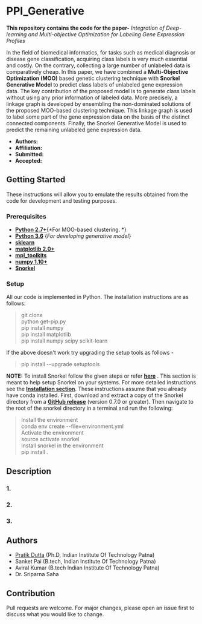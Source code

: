# PPI_Generative
 **This repository contains the code for the paper-** *Integration of Deep-learning and Multi-objective Optimization for Labeling Gene Expression Profiles*
 
In the field of biomedical informatics, for tasks such as medical diagnosis or disease gene classification, acquiring class labels is very much essential and costly. On the contrary, collecting a large number of unlabeled data is comparatively cheap. In this paper, we have combined a **Multi-Objective Optimization (MOO)** based genetic clustering technique with **Snorkel Generative Model** to predict class labels of unlabeled gene expression data. The key contribution of the proposed model is to generate class labels without using any prior information of labeled data. More precisely, a linkage graph is developed by ensembling the non-dominated solutions of the proposed MOO-based clustering technique. This linkage graph is used to label some part of the gene expression data on the basis of the distinct connected components. Finally, the Snorkel Generative Model is used to predict the remaining unlabeled gene expression data.
- **Authors:**
- **Affiliation:**
- **Submitted:**
- **Accepted:**
 
 ## Getting Started 
 These instructions will allow you to emulate the results obtained from the code for development and testing purposes.
 ### Prerequisites
* **[Python 2.7+](https://www.python.org/downloads/release/python-2713/)**{*For MOO-based clustering. *}
* **[Python 3.6](https://www.python.org/downloads/)** {*For developing generative model*}
* **[sklearn](https://scikit-learn.org/stable/install.html)**
* **[matplotlib 2.0+](https://matplotlib.org/users/installing.html)**
* **[mpl_toolkits](https://matplotlib.org/2.0.2/mpl_toolkits/index.html)**
* **[numpy 1.10+](https://pypi.org/project/numpy/)**
* **[Snorkel](https://github.com/HazyResearch/snorkel)**

### Setup
All our code is implemented in Python. The installation instructions are as follows:                                                       
> git clone                                                                                                     
> python get-pip.py                                                                                                                  
> pip install numpy                                                                                                                     
> pip install matplotlib                                                                                                                 
> pip install numpy scipy scikit-learn                                                                                                   

If the above doesn't work try upgrading the setup tools as follows -                                                                   
> pip install --upgrade setuptools

**NOTE:** To install Snorkel follow the given steps or refer **[here](https://github.com/HazyResearch/snorkel)** .
This section is meant to help setup Snorkel on your systems. For more detailed instructions see the **[Installation section](https://github.com/HazyResearch/snorkel#installation)**. These instructions assume that you already have conda installed.
First, download and extract a copy of the Snorkel directory from a **[GitHub release](https://github.com/HazyResearch/snorkel/releases)** (version 0.7.0 or greater). Then navigate to the root of the snorkel directory in a terminal and run the following:
> Install the environment                                                                                                               
> conda env create --file=environment.yml                                                                                               
> Activate the environment                                                                                                              
> source activate snorkel                                                                                                               
> Install snorkel in the environment                                                                                                     
> pip install .                                                                                                                         
## Description
### 1.
### 2.
### 3.
## Authors
- [Pratik Dutta](http://www.iitp.ac.in/~pratik.pcs16/) (Ph.D, Indian Institute Of Technology Patna)
- Sanket Pai (B.tech, Indian Institute Of Technology Patna)
- Aviral Kumar (B.tech Indian Institute Of Technology Patna)
- Dr. Sriparna Saha

## Contribution
Pull requests are welcome. For major changes, please open an issue first to discuss what you would like to change.


